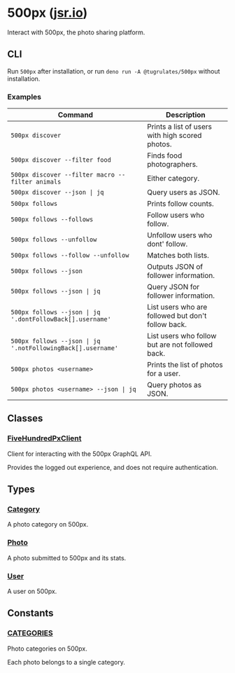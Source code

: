 # 500px ([jsr.io](https://jsr.io/@tugrulates/500px))

Interact with 500px, the photo sharing platform.

## CLI

Run `500px` after installation, or run `deno run -A @tugrulates/500px` without
installation.

### Examples

| Command                                                     | Description                                        |
| ----------------------------------------------------------- | -------------------------------------------------- |
| `500px discover`                                            | Prints a list of users with high scored photos.    |
| `500px discover --filter food`                              | Finds food photographers.                          |
| `500px discover --filter macro --filter animals`            | Either category.                                   |
| `500px discover --json \| jq`                               | Query users as JSON.                               |
| `500px follows`                                             | Prints follow counts.                              |
| `500px follows --follows`                                   | Follow users who follow.                           |
| `500px follows --unfollow`                                  | Unfollow users who dont' follow.                   |
| `500px follows --follow --unfollow`                         | Matches both lists.                                |
| `500px follows --json`                                      | Outputs JSON of follower information.              |
| `500px follows --json \| jq`                                | Query JSON for follower information.               |
| `500px follows --json \| jq '.dontFollowBack[].username'`   | List users who are followed but don't follow back. |
| `500px follows --json \| jq '.notFollowingBack[].username'` | List users who follow but are not followed back.   |
| `500px photos <username>`                                   | Prints the list of photos for a user.              |
| `500px photos <username> --json \| jq`                      | Query photos as JSON.                              |

## Classes

### [FiveHundredPxClient](https://jsr.io/@tugrulates/500px/doc/~/FiveHundredPxClient)

Client for interacting with the 500px GraphQL API.

Provides the logged out experience, and does not require authentication.

## Types

### [Category](https://jsr.io/@tugrulates/500px/doc/~/Category)

A photo category on 500px.

### [Photo](https://jsr.io/@tugrulates/500px/doc/~/Photo)

A photo submitted to 500px and its stats.

### [User](https://jsr.io/@tugrulates/500px/doc/~/User)

A user on 500px.

## Constants

### [CATEGORIES](https://jsr.io/@tugrulates/500px/doc/~/CATEGORIES)

Photo categories on 500px.

Each photo belongs to a single category.
